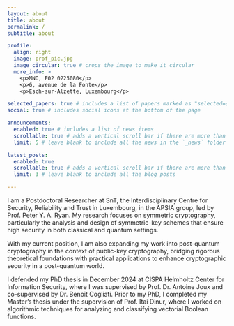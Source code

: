 ```yaml
---
layout: about
title: about
permalink: /
subtitle: about

profile:
  align: right
  image: prof_pic.jpg
  image_circular: true # crops the image to make it circular
  more_info: >
    <p>MNO, E02 0225080</p>
    <p>6, avenue de la Fonte</p>
    <p>Esch-sur-Alzette, Luxembourg</p>

selected_papers: true # includes a list of papers marked as "selected={true}"
social: true # includes social icons at the bottom of the page

announcements:
  enabled: true # includes a list of news items
  scrollable: true # adds a vertical scroll bar if there are more than 3 news items
  limit: 5 # leave blank to include all the news in the `_news` folder

latest_posts:
  enabled: true
  scrollable: true # adds a vertical scroll bar if there are more than 3 new posts items
  limit: 3 # leave blank to include all the blog posts

---
```

I am a Postdoctoral Researcher at SnT, the Interdisciplinary Centre for Security, Reliability and Trust in Luxembourg, in the APSIA group, led by Prof. Peter Y. A. Ryan. My research focuses on symmetric cryptography, particularly the analysis and design of symmetric-key schemes that ensure high security in both classical and quantum settings.

With my current position, I am also expanding my work into post-quantum cryptography in the context of public-key cryptography, bridging rigorous theoretical foundations with practical applications to enhance cryptographic security in a post-quantum world.

I defended my PhD thesis in December 2024 at CISPA Helmholtz Center for Information Security, where I was supervised by Prof. Dr. Antoine Joux and co-supervised by Dr. Benoît Cogliati. Prior to my PhD, I completed my Master’s thesis under the supervision of Prof. Itai Dinur, where I worked on algorithmic techniques for analyzing and classifying vectorial Boolean functions.
